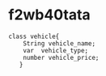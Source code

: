 # f2wb40tata
```
class vehicle{
    String vehicle_name;
    var  vehicle_type;
    number vehicle_price;
   }
```
